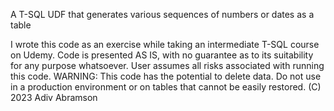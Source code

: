 A T-SQL UDF that generates various sequences of numbers or dates as a table

I wrote this code as an exercise while taking an intermediate T-SQL course on Udemy. Code is presented AS IS, with no guarantee as to its suitability for any purpose whatsoever. User assumes all risks associated with running this code. WARNING: This code has the potential to delete data. Do not use in a production environment or on tables that cannot be easily restored. (C) 2023 Adiv Abramson
